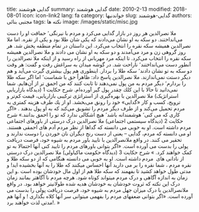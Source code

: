 title: گدایی هوشمند
summary: گدایی هوشمند
date: 2010-2-13
modified: 2018-08-01
icon:  icon-link2
lang: fa
category: خواندنیها
slug: گدایی-هوشمند
authors: مجتبی بنائی
tags: نکته ها
image: /images/static/misc.jpg

ملا نصرالدین هر روز در بازار گدایی می‌كرد و مردم با نیرنگی٬ حماقت او را دست می‌انداختند. دو سكه به او نشان می‌دادند كه یكی شان طلا بود و یكی از نقره. اما ملا نصرالدین همیشه سكه نقره را انتخاب می‌كرد. این داستان در تمام منطقه پخش شد. هر روز گروهی زن و مرد می‌آمدند و دو سكه به او نشان می دادند و ملا نصرالدین همیشه سكه نقره را انتخاب می‌كرد. تا اینكه مرد مهربانی از راه رسید و از اینكه ملا نصرالدین را آنطور دست می‌انداختند٬ ناراحت شد. در گوشه میدان به سراغش رفت و گفت: هر وقت دو سكه به تو نشان دادند٬ سكه طلا را بردار. اینطوری هم پول بیشتری گیرت می‌آید و هم دیگر دستت نمی‌اندازند. ملا نصرالدین پاسخ داد: ظاهراً حق با شماست٬ اما اگر سكه طلا را بردارم٬ دیگر مردم به من پول نمی‌دهند تا ثابت كنند كه من احمق تر از آن‌هایم. شما نمی‌دانید تا حالا با این كلك چقدر پول گیر آورده‌ام.     شرح حكایت 1 (دیدگاه بازاریابی استراتژیک) ملا نصرالدین با بهره‌گیری از استراتژی تركیبی بازاریابی، قیمت كم‌تر و ترویج، كسب و كار «گدایی» خود را رونق می‌بخشد. او از یك طرف هزینه كمتری به مردم تحمیل می‌كند و از طرف دیگر مردم را تشویق می‌كند كه به او پول بدهند .  «اگر كاری كه می كنی٬ هوشمندانه باشد٬ هیچ اشكالی ندارد كه تو را احمق بدانند.»    شرح حکایت 2 (دیدگاه سیستمی اجتماعی) ملا نصرالدین درک درستی از باورهای اجتماعی مردم داشته است. او به خوبی می دانسته که گداها از نظر مردم آدم های احمقی هستند. او می دانسته که مردم، گدایی – یعنی از دست رنج دیگران نان خوردن را دوست ندارند و تحقیر می کنند. در واقع ملانصرالدین با تایید باور مردم به شیوه خود، فرصت دریافت پولی را بدست می آورده است.  «اگر بتوانی باورهای مردم را تایید کنی آنها احتمالا به تو کمک خواهند کرد. »  شرح حکایت 3 (دیدگاه حکومت ماکیاولی)  ملا نصرالدین درک درستی از نادانی های  مردم داشته است. او به خوبی می دانسته هنگامی که از دو سکه طلا و نقره مردم ، شما نقره را بر می دارید آنها احساس میکنند که طلا را به آنها بخشیده اید! و مدتی طول خواهد کشید تا بفهمند که سکه طلا هم از اول مال خودشان بوده است .و این زمان به اندازه آگاهی و درک مردم میتواند کوتاه شود. هرچه مردم نا آگاهتر بمانند زمان درک این نکته که ثروت خودشان به خودشان هدیه شده طولانیتر خواهد بود. در واقع ملانصرالدین با درک میزان جهل مردم به شیوه خود، فرصت دریافت پولی را بدست می آورده است.  «اگر بتوانی ضعفهای مردم را بفهمی میتوانی سر آنها کلاه بگذاری ! و آنها هم مدتی لذت خواهند برد!. »